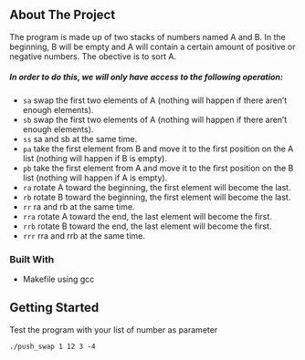 
<!-- ABOUT THE PROJECT -->
## About The Project
The program is made up of two stacks of numbers named A and B.
In the beginning, B will be empty and A will contain a certain amount of positive or negative numbers.
The obective is to sort A.

##### In order to do this, we will only have access to the following operation:
* `sa` swap the first two elements of A (nothing will happen if there aren’t enough elements).
* `sb` swap the first two elements of A (nothing will happen if there aren’t enough elements).
* `ss` sa and sb at the same time.
* `pa` take the first element from B and move it to the first position on the A list (nothing will happen if B is empty).
* `pb` take the first element from A and move it to the first position on the B list (nothing will happen if A is empty).
* `ra` rotate A toward the beginning, the first element will become the last.
* `rb` rotate B toward the beginning, the first element will become the last.
* `rr` ra and rb at the same time.
* `rra` rotate A toward the end, the last element will become the first.
* `rrb` rotate B toward the end, the last element will become the first.
* `rrr` rra and rrb at the same time.

### Built With
* Makefile using gcc

<!-- GETTING STARTED -->
## Getting Started
Test the program with your list of number as parameter
```shh
./push_swap 1 12 3 -4
```
